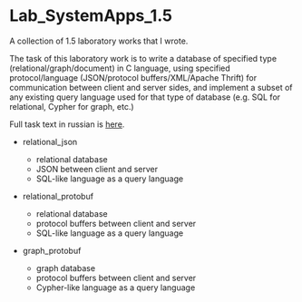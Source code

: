 # Lab_SystemApps_1.5

A collection of 1.5 laboratory works that I wrote.

The task of this laboratory work is to write a database of specified type (relational/graph/document)
in C language, using specified protocol/language (JSON/protocol buffers/XML/Apache Thrift)
for communication between client and server sides, and implement a subset of any existing
query language used for that type of database (e.g. SQL for relational, Cypher for graph, etc.)

Full task text in russian is [here](spo-lab-1.5.pdf).

- relational_json
  - relational database
  - JSON between client and server
  - SQL-like language as a query language

- relational_protobuf
  - relational database
  - protocol buffers between client and server
  - SQL-like language as a query language

- graph_protobuf
  - graph database
  - protocol buffers between client and server
  - Cypher-like language as a query language
